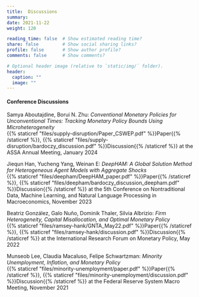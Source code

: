 ```yaml
---
title:  Discussions
summary:
date: 2021-11-22
weight: 120

reading_time: false  # Show estimated reading time?
share: false         # Show social sharing links?
profile: false       # Show author profile?
comments: false      # Show comments?

# Optional header image (relative to `static/img/` folder).
header:
  caption: ""
  image: ""
---
```


#### Conference Discussions

Samya Aboutajdine, Borui N. Zhu: *Conventional Monetary Policies for Unconventional Times: Tracking Monetary Policy Bounds Using Microheterogeneity*\
{{% staticref "files/supply-disruption/Paper_CSWEP.pdf" %}}Paper{{% /staticref %}}, {{% staticref "files/supply-disruption/bardoczy_discussion.pdf" %}}Discussion{{% /staticref %}} at the ASSA Annual Meeting, January 2024

Jiequn Han, Yucheng Yang, Weinan E: *DeepHAM: A Global Solution Method for Heterogeneous Agent Models with Aggregate Shocks*\
{{% staticref "files/deepham/DeepHAM_paper.pdf" %}}Paper{{% /staticref %}}, {{% staticref "files/deepham/bardoczy_discussion_deepham.pdf" %}}Discussion{{% /staticref %}} at the 5th Conference on Nontraditional Data, Machine Learning, and Natural Language Processing in Macroeconomics, November 2023

Beatriz González, Galo Nuño, Dominik Thaler, Silvia Albrizio: *Firm Heterogeneity, Capital Misallocation, and Optimal Monetary Policy*\
{{% staticref "files/ramsey-hank/GNTA_May22.pdf" %}}Paper{{% /staticref %}}, {{% staticref "files/ramsey-hank/discussion.pdf" %}}Discussion{{% /staticref %}} at the International Research Forum on Monetary Policy, May 2022

Munseob Lee, Claudia Macaluso, Felipe Schwartzman: *Minority Unemployment, Inflation, and Monetary Policy*\
{{% staticref "files/minority-unemployment/paper.pdf" %}}Paper{{% /staticref %}}, {{% staticref "files/minority-unemployment/discussion.pdf" %}}Discussion{{% /staticref %}} at the Federal Reserve System Macro Meeting, November 2021
